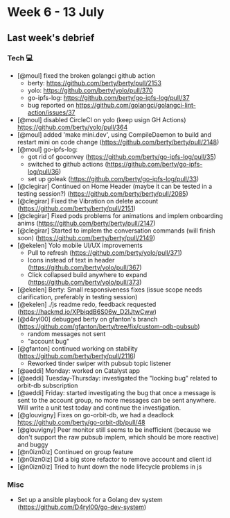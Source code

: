 # Week 6 - 13 July

## Last week's debrief

### Tech :computer:

* [@moul] fixed the broken golangci github action
    * berty: https://github.com/berty/berty/pull/2153
    * yolo: https://github.com/berty/yolo/pull/370
    * go-ipfs-log: https://github.com/berty/go-ipfs-log/pull/37
    * bug reported on https://github.com/golangci/golangci-lint-action/issues/37
* [@moul] disabled CircleCI on yolo (keep usign GH Actions) https://github.com/berty/yolo/pull/364
* [@moul] added 'make mini.dev', using CompileDaemon to build and restart mini on code change (https://github.com/berty/berty/pull/2148)
* [@moul] go-ipfs-log:
    * got rid of goconvey (https://github.com/berty/go-ipfs-log/pull/35)
    * switched to github actions (https://github.com/berty/go-ipfs-log/pull/36)
    * set up goleak (https://github.com/berty/go-ipfs-log/pull/33)
* [@clegirar] Continued on Home Header (maybe it can be tested in a testing session?) (https://github.com/berty/berty/pull/2085)
* [@clegirar] Fixed the Vibration on delete account (https://github.com/berty/berty/pull/2151)
* [@clegirar] Fixed pods problems for animations and implem onboarding anims (https://github.com/berty/berty/pull/2147)
* [@clegirar] Started to implem the conversation commands (will finish soon) (https://github.com/berty/berty/pull/2149)
* [@ekelen] Yolo mobile UI/UX improvements
  - Pull to refresh (https://github.com/berty/yolo/pull/371)
  - Icons instead of text in header (https://github.com/berty/yolo/pull/367)
  - Click collapsed build anywhere to expand (https://github.com/berty/yolo/pull/373)
* [@ekelen] Berty: Small responsiveness fixes (issue scope needs clarification, preferably in testing session)
* [@ekelen] ./js readme redo, feedback requested (https://hackmd.io/XPbiqdB6S06w_D2lJtwCww)
* [@d4ryl00] debugged berty on gfanton's branch (https://github.com/gfanton/berty/tree/fix/custom-odb-pubsub)
	* random messages not sent
	* "account bug"
* [@gfanton] continued working on stability (https://github.com/berty/berty/pull/2116)
    * Reworked tinder swiper with pubsub topic listener
* [@aeddi] Monday: worked on Catalyst app
* [@aeddi] Tuesday-Thursday: investigated the "locking bug" related to orbit-db subscription
* [@aeddi] Friday: started investigating the bug that once a message is sent to the account group, no more messages can be sent anywhere. Will write a unit test today and continue the investigation.
* [@glouvigny] Fixes on go-orbit-db, we had a deadlock https://github.com/berty/go-orbit-db/pull/48
* [@glouvigny] Peer monitor still seems to be inefficient (because we don't support the raw pubsub implem, which should be more reactive) and buggy
* [@n0izn0iz] Continued on group feature
* [@n0izn0iz] Did a big store refactor to remove account and client id
* [@n0izn0iz] Tried to hunt down the node lifecycle problems in js

### Misc

* Set up a ansible playbook for a Golang dev system (https://github.com/D4ryl00/go-dev-system)
